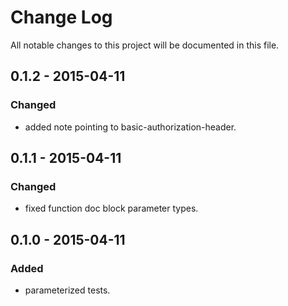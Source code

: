 # Change Log
All notable changes to this project will be documented in this file.

## 0.1.2 - 2015-04-11
### Changed
- added note pointing to basic-authorization-header.

## 0.1.1 - 2015-04-11
### Changed
- fixed function doc block parameter types.

## 0.1.0 - 2015-04-11
### Added
- parameterized tests.

